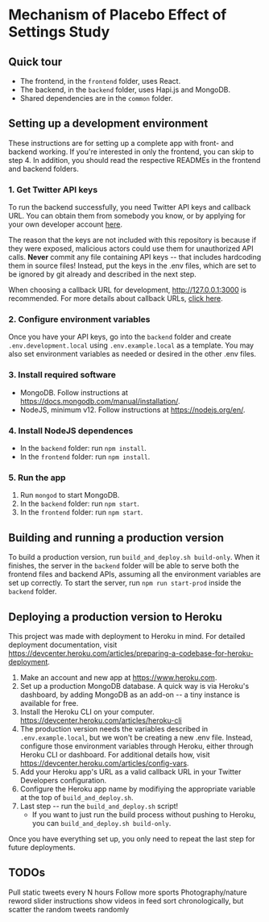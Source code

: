 # Mechanism of Placebo Effect of Settings Study

## Quick tour
* The frontend, in the `frontend` folder, uses React.
* The backend, in the `backend` folder, uses Hapi.js and MongoDB.
* Shared dependencies are in the `common` folder.

## Setting up a development environment

These instructions are for setting up a complete app with front- and backend working.  If you're interested in only the
frontend, you can skip to step 4.  In addition, you should read the respective READMEs in the frontend and backend
folders.

### 1. Get Twitter API keys

To run the backend successfully, you need Twitter API keys and callback URL.  You can obtain them from somebody you
know, or by applying for your own developer account [here](https://developer.twitter.com/en/apply-for-access).

The reason that the keys are not included with this repository is because if they were exposed, malicious actors could
use them for unauthorized API calls.  **Never** commit any file containing API keys -- that includes hardcoding them in
source files!  Instead, put the keys in the .env files, which are set to be ignored by git already and described in
the next step.

When choosing a callback URL for development, <http://127.0.0.1:3000> is recommended.  For more details about callback
URLs, [click here](https://developer.twitter.com/en/docs/basics/apps/guides/callback-urls).

### 2. Configure environment variables

Once you have your API keys, go into the `backend` folder and create `.env.development.local` using `.env.example.local`
as a template.  You may also set environment variables as needed or desired in the other .env files.

### 3. Install required software

* MongoDB.  Follow instructions at <https://docs.mongodb.com/manual/installation/>.
* NodeJS, minimum v12.  Follow instructions at <https://nodejs.org/en/>.

### 4. Install NodeJS dependences
* In the `backend` folder: run `npm install`.
* In the `frontend` folder: run `npm install`.

### 5. Run the app
1. Run `mongod` to start MongoDB.
2. In the `backend` folder: run `npm start`.
3. In the `frontend` folder: run `npm start`.

## Building and running a production version

To build a production version, run `build_and_deploy.sh build-only`.  When it finishes, the server in the `backend`
folder will be able to serve both the frontend files and backend APIs, assuming all the environment variables are set up
correctly.  To start the server, run `npm run start-prod` inside the `backend` folder.

## Deploying a production version to Heroku

This project was made with deployment to Heroku in mind.  For detailed deployment documentation, visit
<https://devcenter.heroku.com/articles/preparing-a-codebase-for-heroku-deployment>.

1. Make an account and new app at <https://www.heroku.com>.
2. Set up a production MongoDB database.  A quick way is via Heroku's dashboard, by adding MongoDB as an add-on --
a tiny instance is available for free.
3. Install the Heroku CLI on your computer.  <https://devcenter.heroku.com/articles/heroku-cli>
4. The production version needs the variables described in `.env.example.local`, but we won't be creating a new .env
file.  Instead, configure those environment variables through Heroku, either through Heroku CLI or dashboard.  For
additional details how, visit <https://devcenter.heroku.com/articles/config-vars>.
5. Add your Heroku app's URL as a valid callback URL in your Twitter Developers configuration.
6. Configure the Heroku app name by modifiying the appropriate variable at the top of `build_and_deploy.sh`.
7. Last step -- run the `build_and_deploy.sh` script!
    * If you want to just run the build process without pushing to Heroku, you can `build_and_deploy.sh build-only`.

Once you have everything set up, you only need to repeat the last step for future deployments.

## TODOs
Pull static tweets every N hours
Follow more sports
Photography/nature
reword slider instructions
show videos in feed
sort chronologically, but scatter the random tweets randomly
